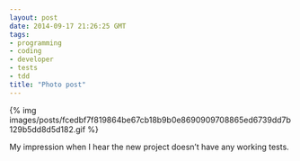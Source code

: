 ```yaml
---
layout: post
date: 2014-09-17 21:26:25 GMT
tags:
- programming
- coding
- developer
- tests
- tdd
title: "Photo post"
---
```

{% img images/posts/fcedbf7f819864be67cb18b9b0e8690909708865ed6739dd7b129b5dd8d5d182.gif %}

<p>My impression when I hear the new project doesn’t have any working tests.</p>
